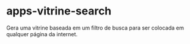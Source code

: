 # apps-vitrine-search
Gera uma vitrine baseada em um filtro de busca para ser colocada em qualquer página da internet.
